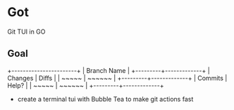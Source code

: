 # Got
Git TUI in GO

## Goal

+-----------------------+
|      Branch Name      |
+---------+-------------+
| Changes |    Diffs    |
|  ~~~~~  |    ~~~~~~   |
+---------+-------------+
| Commits |    Help?    |
|  ~~~~~  |    ~~~~~~   |
+---------+-------------+

* create a terminal tui with Bubble Tea to make git actions fast
